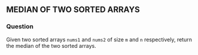 ## MEDIAN OF TWO SORTED ARRAYS
### Question

Given two sorted arrays `nums1` and `nums2` of size `m` and `n` respectively, return the median of the two sorted arrays.
